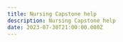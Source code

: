 ```yaml
---
title: Nursing Capstone help
description: Nursing Capstone help
date: 2023-07-30T21:00:00.000Z
---
```


